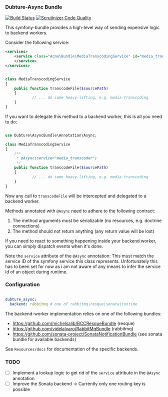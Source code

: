 ### Dubture-Async Bundle

[![Build Status](https://travis-ci.org/pulse00/async-bundle.svg?branch=master)](https://travis-ci.org/pulse00/async-bundle)
[![Scrutinizer Code Quality](https://scrutinizer-ci.com/g/pulse00/async-bundle/badges/quality-score.png?b=master)](https://scrutinizer-ci.com/g/pulse00/async-bundle/?branch=master)

This symfony-bundle provides a high-level way of sending expensive logic to backend workers.

Consider the following service:

```xml
<services>
    <service class="Acme\Bundle\MediaTranscodingService" id="media_transcoder">
    </service>
</services>
```

```php

class MediaTranscodingService
{
    public function transcodeFile($sourcePath)
    {
            // ... do some heavy-lifting, e.g. media transcoding
    }
}
```

If you want to delegate this method to a backend worker, this is all you need to do:

```php

use Dubture\AsyncBundle\Annotation\Async;

class MediaTranscodingService
{
    /**
     * @Async(service="media_transcoder")
     */
    public function transcodeFile($sourcePath)
    {
            // ... do some heavy-lifting, e.g. media transcoding
    }
}
```

Now any call to `transcodeFile` will be intercepted and delegated to a backend worker.


Methods annotated with `@Async` need to adhere to the following contract:

1. The method arguments must be serializable (no resources, e.g. doctrine connections)
2. The method should not return anything (any return value will be lost)

If you need to react to something happening inside your backend worker, you can simply dispatch
events when it's done.

Note the `service` attribute of the `@Async` annotation: This must match the service
ID of the symfony service this class represents. Unfortunately this has to been set for now as i am
not aware of any means to infer the service id of an object during runtime.

### Configuration

```yml

dubture_async:
  backend: rabbitmq # one of rabbitmq|resque|sonata|runtime

```

The backend-worker implementation relies on one of the following bundles:

- https://github.com/michelsalib/BCCResqueBundle (resque)
- https://github.com/videlalvaro/RabbitMqBundle (rabbitmq)
- https://github.com/sonata-project/SonataNotificationBundle (see sonata bundle for available backends)


See `Resources/docs` for documentation of the specific backends.


### TODO

- [ ] Implement a lookup logic to get rid of the `service` attribute in the `@Async` annotation
- [ ] Improve the Sonata backend -> Currently only one routing key is possible
